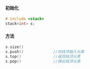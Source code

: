 #### 初始化
```C++
# include <stack>
stack<int> s;
```

#### 方法
```C++
s.size()         
s.push()             //向栈顶插入元素
s.top()              //返回栈顶元素
s.pop()              //弹出栈顶元素
```

